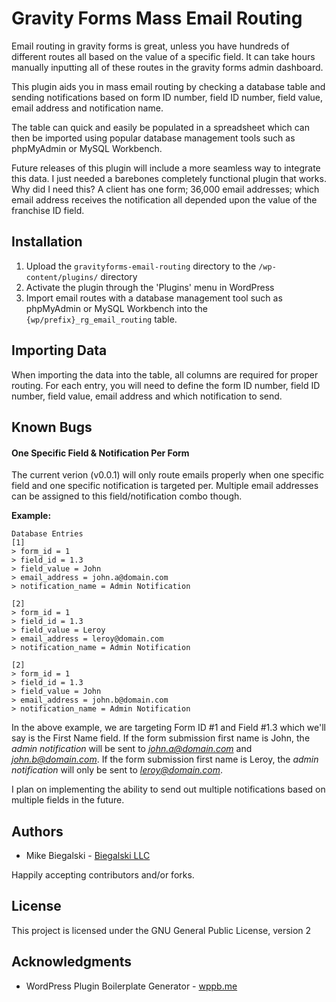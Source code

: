 # Gravity Forms Mass Email Routing
Email routing in gravity forms is great, unless you have hundreds of different routes all based on the value of a specific field. It can take hours manually inputting all of these routes in the gravity forms admin dashboard.

This plugin aids you in mass email routing by checking a database table and sending notifications based on form ID number, field ID number, field value, email address and notification name.

The table can quick and easily be populated in a spreadsheet which can then be imported using popular database management tools such as phpMyAdmin or MySQL Workbench.

Future releases of this plugin will include a more seamless way to integrate this data. I just needed a barebones completely functional plugin that works. Why did I need this? A client has one form; 36,000 email addresses; which email address receives the notification all depended upon the value of the franchise ID field.

## Installation
1. Upload the `gravityforms-email-routing` directory to the `/wp-content/plugins/` directory
2. Activate the plugin through the 'Plugins' menu in WordPress
3. Import email routes with a database management tool such as phpMyAdmin or MySQL Workbench into the `{wp/prefix}_rg_email_routing` table.

## Importing Data
When importing the data into the table, all columns are required for proper routing. For each entry, you will need to define the form ID number, field ID number, field value, email address and which notification to send.

## Known Bugs
#### One Specific Field & Notification Per Form
The current verion (v0.0.1) will only route emails properly when one specific field and one specific notification is targeted per. Multiple email addresses can be assigned to this field/notification combo though.

**Example:**
```
Database Entries
[1]
> form_id = 1
> field_id = 1.3
> field_value = John
> email_address = john.a@domain.com
> notification_name = Admin Notification
 
[2]
> form_id = 1
> field_id = 1.3
> field_value = Leroy
> email_address = leroy@domain.com
> notification_name = Admin Notification
 
[2]
> form_id = 1
> field_id = 1.3
> field_value = John
> email_address = john.b@domain.com
> notification_name = Admin Notification
```


In the above example, we are targeting Form ID #1 and Field #1.3 which we'll say is the First Name field. If the form submission first name is John, the *admin notification* will be sent to *john.a@domain.com* and *john.b@domain.com*. If the form submission first name is Leroy, the *admin notification* will only be sent to *leroy@domain.com*.
 
 I plan on implementing the ability to send out multiple notifications based on multiple fields in the future.
 
## Authors
 * Mike Biegalski - [Biegalski LLC](https://biegal.ski)
 
Happily accepting contributors and/or forks.
 
## License
This project is licensed under the GNU General Public License, version 2
 
## Acknowledgments
 * WordPress Plugin Boilerplate Generator - [wppb.me](http://wppb.me/)